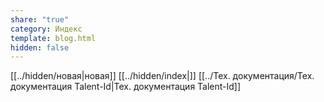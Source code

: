 ```yaml
---
share: "true"
category: Индекс
template: blog.html
hidden: false
---
```


[[../hidden/новая|новая]]
[[../hidden/index|]]
[[../Тех. документация/Тех.  документация Talent-Id|Тех.  документация Talent-Id]]

